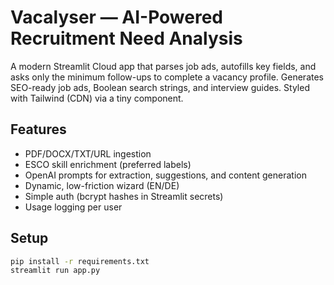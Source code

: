 # Vacalyser — AI-Powered Recruitment Need Analysis

A modern Streamlit Cloud app that parses job ads, autofills key fields, and asks only the minimum follow-ups to complete a vacancy profile. Generates SEO-ready job ads, Boolean search strings, and interview guides. Styled with Tailwind (CDN) via a tiny component.

## Features
- PDF/DOCX/TXT/URL ingestion
- ESCO skill enrichment (preferred labels)
- OpenAI prompts for extraction, suggestions, and content generation
- Dynamic, low-friction wizard (EN/DE)
- Simple auth (bcrypt hashes in Streamlit secrets)
- Usage logging per user

## Setup
```bash
pip install -r requirements.txt
streamlit run app.py
